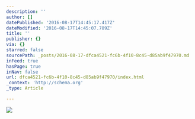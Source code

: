 ```yaml
---
description: ''
author: []
datePublished: '2016-08-17T14:45:17.417Z'
dateModified: '2016-08-17T14:45:07.789Z'
title: ''
publisher: {}
via: {}
starred: false
sourcePath: _posts/2016-08-17-dfca4521-fc6b-4f10-8c45-d85ab9f47970.md
inFeed: true
hasPage: true
inNav: false
url: dfca4521-fc6b-4f10-8c45-d85ab9f47970/index.html
_context: 'http://schema.org'
_type: Article

---
```

![](https://the-grid-user-content.s3-us-west-2.amazonaws.com/c162f2b2-377b-4582-8f93-ee3621a1e9ae.jpg)